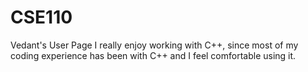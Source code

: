 # CSE110
Vedant's User Page
I really enjoy working with C++, since most of my coding experience has been with C++ and I feel comfortable using it.
